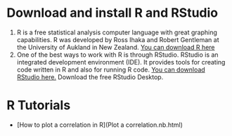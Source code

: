 # Download and install R and RStudio

1. R is a free statistical analysis computer language with great graphing capabilities. R was developed by Ross Ihaka and Robert Gentleman at the University of Aukland in New Zealand. [You can download R here](https://www.r-project.org)
2. One of the best ways to work with R is through RStudio. RStudio is an integrated development environment (IDE). It provides tools for creating code written in R and also for running R code. [You can download RStudio here.](https://www.rstudio.com/products/rstudio/download/) Download the free RStudio Desktop.

# R Tutorials

* [How to plot a correlation in R](Plot a correlation.nb.html)


